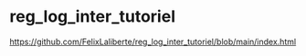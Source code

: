 # reg_log_inter_tutoriel
https://github.com/FelixLaliberte/reg_log_inter_tutoriel/blob/main/index.html
